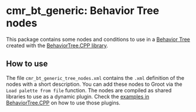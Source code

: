 # **cmr_bt_generic**: Behavior Tree nodes
This package contains some nodes and conditions to use in a [Behavior Tree](https://en.wikipedia.org/wiki/Behavior_tree_(artificial_intelligence,_robotics_and_control)) created with the [BehaviorTree.CPP library](https://github.com/BehaviorTree/BehaviorTree.CPP).

## How to use
The file `cmr_bt_generic_tree_nodes.xml` contains the `.xml` definition of the nodes with a short description. You can add these nodes to Groot via the `Load palette from file` function.
The nodes are compiled as shared libraries to use as a dynamic plugin.  Check the [examples in BehaviorTree.CPP](https://github.com/BehaviorTree/BehaviorTree.CPP/tree/master/examples) on how to use those plugins.
